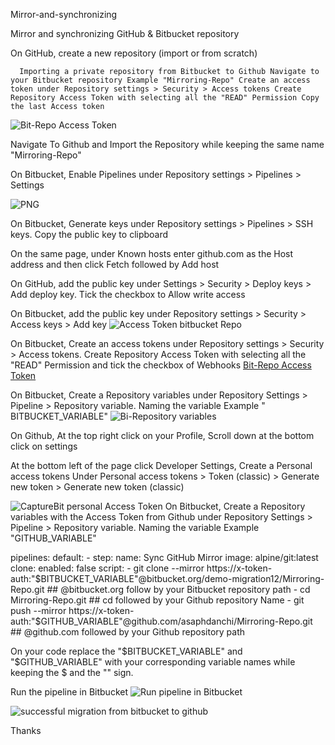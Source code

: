 Mirror-and-synchronizing

Mirror and synchronizing GitHub & Bitbucket repository

On GitHub, create a new repository (import or from scratch)
      
      Importing a private repository from Bitbucket to Github Navigate to your Bitbucket repository Example "Mirroring-Repo" Create an access token under Repository settings > Security > Access tokens Create Repository Access Token with selecting all the "READ" Permission Copy the last Access token
![Bit-Repo Access Token](https://github.com/user-attachments/assets/b7b977d6-fd50-4957-b0e3-75b4991e36c3)

Navigate To Github and Import the Repository while keeping the same name "Mirroring-Repo"

On Bitbucket, Enable Pipelines under Repository settings > Pipelines > Settings

![PNG](https://github.com/user-attachments/assets/c9ab48dd-c6aa-45e2-86be-3c52c21ff227)

On Bitbucket, Generate keys under Repository settings > Pipelines > SSH keys. Copy the public key to clipboard

On the same page, under Known hosts enter github.com as the Host address and then click Fetch followed by Add host

On GitHub, add the public key under Settings > Security > Deploy keys > Add deploy key. Tick the checkbox to Allow write access

On Bitbucket, add the public key under Repository settings > Security > Access keys > Add key
![Access Token bitbucket Repo](https://github.com/user-attachments/assets/64ae652b-751d-458b-b82f-334e90f36c93)

On Bitbucket, Create an access tokens under Repository settings > Security > Access tokens. Create Repository Access Token with selecting all the "READ" Permission and tick the checkbox of Webhooks
[Bit-Repo Access Token](https://github.com/user-attachments/assets/8b4c49ea-78df-4681-b1b7-7548420d7796)

On Bitbucket, Create a Repository variables under Repository Settings > Pipeline > Repository variable. Naming the variable Example " BITBUCKET_VARIABLE"
![Bi-Repository variables](https://github.com/user-attachments/assets/07948be9-1306-4073-b8f9-32cab89b5c55)

On Github, At the top right click on your Profile, Scroll down at the bottom click on settings

At the bottom left of the page click Developer Settings, Create a Personal access tokens Under Personal access tokens > Token (classic) > Generate new token > Generate new token (classic)

![CaptureBit personal Access Token](https://github.com/user-attachments/assets/4692fc7d-30f3-44b6-9337-e4572631e5f4)
On Bitbucket, Create a Repository variables with the Access Token from Github under Repository Settings > Pipeline > Repository variable. Naming the variable Example "GITHUB_VARIABLE"

  pipelines:
    default:
      - step:
          name: Sync GitHub Mirror
          image: alpine/git:latest
          clone:
            enabled: false
          script:
            - git clone --mirror https://x-token-auth:"$BITBUCKET_VARIABLE"@bitbucket.org/demo-migration12/Mirroring-Repo.git ## @bitbucket.org follow by your Bitbucket repository path
            - cd Mirroring-Repo.git ## cd followed by your Github repository Name
            - git push --mirror https://x-token-auth:"$GITHUB_VARIABLE"@github.com/asaphdanchi/Mirroring-Repo.git ## @github.com followed by your Github repository path
            
On your code replace the "$BITBUCKET_VARIABLE" and "$GITHUB_VARIABLE" with your corresponding variable names while keeping the $ and the "" sign.

Run the pipeline in Bitbucket
![Run pipeline in Bitbucket](https://github.com/user-attachments/assets/916a47d0-6029-4ef6-a84a-1476d7f09c73)

![successful migration from bitbucket to github](https://github.com/user-attachments/assets/ac025a95-6009-425a-9ffb-3b055810d7b4) 

Thanks


